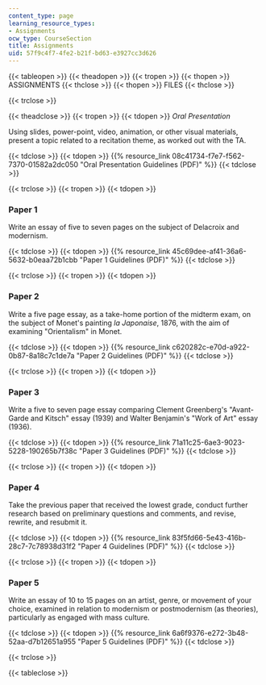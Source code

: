 ```yaml
---
content_type: page
learning_resource_types:
- Assignments
ocw_type: CourseSection
title: Assignments
uid: 57f9c4f7-4fe2-b21f-bd63-e3927cc3d626
---
```


{{< tableopen >}}
{{< theadopen >}}
{{< tropen >}}
{{< thopen >}}
ASSIGNMENTS
{{< thclose >}}
{{< thopen >}}
FILES
{{< thclose >}}

{{< trclose >}}

{{< theadclose >}}
{{< tropen >}}
{{< tdopen >}}
_Oral Presentation_

Using slides, power-point, video, animation, or other visual materials, present a topic related to a recitation theme, as worked out with the TA.


{{< tdclose >}}
{{< tdopen >}}
{{% resource_link 08c41734-f7e7-f562-7370-01582a2dc050 "Oral Presentation Guidelines (PDF)" %}}
{{< tdclose >}}

{{< trclose >}}
{{< tropen >}}
{{< tdopen >}}


### Paper 1

Write an essay of five to seven pages on the subject of Delacroix and modernism.


{{< tdclose >}}
{{< tdopen >}}
{{% resource_link 45c69dee-af41-36a6-5632-b0eaa72b1cbb "Paper 1 Guidelines (PDF)" %}}
{{< tdclose >}}

{{< trclose >}}
{{< tropen >}}
{{< tdopen >}}


### Paper 2

Write a five page essay, as a take-home portion of the midterm exam, on the subject of Monet's painting _la Japonaise_, 1876, with the aim of examining "Orientalism" in Monet.


{{< tdclose >}}
{{< tdopen >}}
{{% resource_link c620282c-e70d-a922-0b87-8a18c7c1de7a "Paper 2 Guidelines (PDF)" %}}
{{< tdclose >}}

{{< trclose >}}
{{< tropen >}}
{{< tdopen >}}


### Paper 3

Write a five to seven page essay comparing Clement Greenberg's "Avant-Garde and Kitsch" essay (1939) and Walter Benjamin's "Work of Art" essay (1936).


{{< tdclose >}}
{{< tdopen >}}
{{% resource_link 71a11c25-6ae3-9023-5228-190265b7f38c "Paper 3 Guidelines (PDF)" %}}
{{< tdclose >}}

{{< trclose >}}
{{< tropen >}}
{{< tdopen >}}


### Paper 4

Take the previous paper that received the lowest grade, conduct further research based on preliminary questions and comments, and revise, rewrite, and resubmit it.


{{< tdclose >}}
{{< tdopen >}}
{{% resource_link 83f5fd66-5e43-416b-28c7-7c78938d31f2 "Paper 4 Guidelines (PDF)" %}}
{{< tdclose >}}

{{< trclose >}}
{{< tropen >}}
{{< tdopen >}}


### Paper 5

Write an essay of 10 to 15 pages on an artist, genre, or movement of your choice, examined in relation to modernism or postmodernism (as theories), particularly as engaged with mass culture.


{{< tdclose >}}
{{< tdopen >}}
{{% resource_link 6a6f9376-e272-3b48-52aa-d7b12651a955 "Paper 5 Guidelines (PDF)" %}}
{{< tdclose >}}

{{< trclose >}}

{{< tableclose >}}